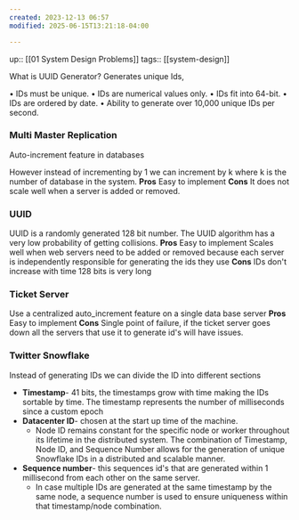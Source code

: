 ```yaml
---
created: 2023-12-13 06:57
modified: 2025-06-15T13:21:18-04:00

---
```

up:: [[01 System Design Problems]]
tags:: [[system-design]]

What is UUID Generator?
Generates unique Ids,

• IDs must be unique.
• IDs are numerical values only.
• IDs fit into 64-bit.
• IDs are ordered by date.
• Ability to generate over 10,000 unique IDs per second.

### Multi Master Replication
Auto-increment feature in databases

However instead of incrementing by 1 we can increment by k where k is the number of database in the system.
**Pros**
Easy to implement
**Cons**
It does not scale well when a server is added or removed.
### UUID
UUID is a randomly generated 128 bit number. The UUID algorithm has a very low probability of getting collisions.
**Pros**
Easy to implement
Scales well when web servers need to be added or removed because each server is independently responsible for generating the ids they use
**Cons**
IDs don't increase with time
128 bits is very long
### Ticket Server
Use a centralized auto_increment feature on a single data base server
**Pros**
Easy to implement
**Cons**
Single point of failure, if the ticket server goes down all the servers that use it to generate id's will have issues.

### Twitter Snowflake
Instead of generating IDs we can divide the ID into different sections
- **Timestamp**- 41 bits, the timestamps grow with time making the IDs sortable by time. The timestamp represents the number of milliseconds since a custom epoch
- **Datacenter ID**-  chosen at the start up time of the machine.
	- Node ID remains constant for the specific node or worker throughout its lifetime in the distributed system. The combination of Timestamp, Node ID, and Sequence Number allows for the generation of unique Snowflake IDs in a distributed and scalable manner.
- **Sequence number**- this sequences id's that are generated within 1 millisecond from each other on the same server.
	- In case multiple IDs are generated at the same timestamp by the same node, a sequence number is used to ensure uniqueness within that timestamp/node combination.
